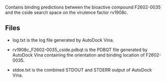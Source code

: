 Contains binding predictions between the bioactive compound F2602-0035 and the cside search space on the virulence factor rv1908c.

## Files

- log.txt is the log file generated by AutoDock Vina.

- rv1908c_F2602-0035_cside.pdbqt is the PDBQT file generated by AutoDock Vina containing the orientation and binding location of F2602-0035.

- stdoe.txt is the combined STDOUT and STDERR output of AutoDock Vina.

